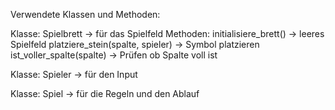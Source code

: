 Verwendete Klassen und Methoden:


Klasse: 	Spielbrett -> für das Spielfeld
Methoden:	initialisiere_brett() -> leeres Spielfeld
		platziere_stein(spalte, spieler) -> Symbol platzieren
		ist_voller_spalte(spalte) -> Prüfen ob Spalte voll ist		



Klasse: Spieler -> für den Input


Klasse: Spiel -> für die Regeln und den Ablauf

